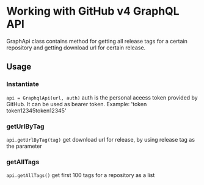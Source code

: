 # Working with GitHub v4 GraphQL API

GraphApi class contains method for getting all release tags for a certain repository
and getting download url for certain release.

## Usage

### Instantiate
`api = GraphqlApi(url, auth)`
auth is the personal aceess token provided by GitHub. It can be used as bearer token.
Example: 'token token12345token12345'

### getUrlByTag
`api.getUrlByTag(tag)`
get download url for release, by using release tag as the parameter

### getAllTags
`api.getAllTags()`
get first 100 tags for a repository as a list